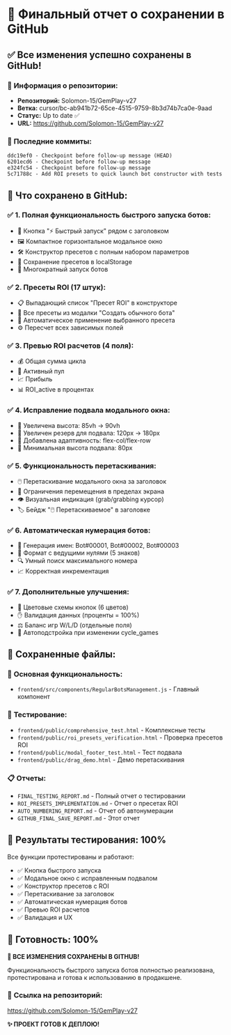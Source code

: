 # 📁 Финальный отчет о сохранении в GitHub

## ✅ Все изменения успешно сохранены в GitHub!

### 🔗 **Информация о репозитории:**
- **Репозиторий:** Solomon-15/GemPlay-v27
- **Ветка:** cursor/bc-ab941b72-65ce-4515-9759-8b3d74b7ca0e-9aad
- **Статус:** Up to date ✅
- **URL:** https://github.com/Solomon-15/GemPlay-v27

### 📝 **Последние коммиты:**
```
ddc19ef0 - Checkpoint before follow-up message (HEAD)
6201ecd6 - Checkpoint before follow-up message  
e324fc54 - Checkpoint before follow-up message
5c71788c - Add ROI presets to quick launch bot constructor with tests
```

## 🎯 **Что сохранено в GitHub:**

### ✅ **1. Полная функциональность быстрого запуска ботов:**
- 🔘 Кнопка "⚡ Быстрый запуск" рядом с заголовком
- 🖼️ Компактное горизонтальное модальное окно
- 🛠️ Конструктор пресетов с полным набором параметров
- 💾 Сохранение пресетов в localStorage
- 🚀 Многократный запуск ботов

### ✅ **2. Пресеты ROI (17 штук):**
- 📋 Выпадающий список "Пресет ROI" в конструкторе
- 🎯 Все пресеты из модалки "Создать обычного бота"
- 🔄 Автоматическое применение выбранного пресета
- ⚙️ Пересчет всех зависимых полей

### ✅ **3. Превью ROI расчетов (4 поля):**
- 💰 Общая сумма цикла
- 🎯 Активный пул
- 📈 Прибыль
- 📊 ROI_active в процентах

### ✅ **4. Исправление подвала модального окна:**
- 📏 Увеличена высота: 85vh → 90vh
- 📐 Увеличен резерв для подвала: 120px → 180px
- 📱 Добавлена адаптивность: flex-col/flex-row
- 🎯 Минимальная высота подвала: 80px

### ✅ **5. Функциональность перетаскивания:**
- 🖱️ Перетаскивание модального окна за заголовок
- 🎯 Ограничения перемещения в пределах экрана
- 👁️ Визуальная индикация (grab/grabbing курсор)
- 🏷️ Бейдж "🖱️ Перетаскиваемое" в заголовке

### ✅ **6. Автоматическая нумерация ботов:**
- 🤖 Генерация имен: Bot#00001, Bot#00002, Bot#00003
- 🔢 Формат с ведущими нулями (5 знаков)
- 🔍 Умный поиск максимального номера
- 📈 Корректная инкрементация

### ✅ **7. Дополнительные улучшения:**
- 🎨 Цветовые схемы кнопок (6 цветов)
- ✋ Валидация данных (проценты = 100%)
- ⚖️ Баланс игр W/L/D (отдельные поля)
- 🔄 Автоподстройка при изменении cycle_games

## 📂 **Сохраненные файлы:**

### 🎯 **Основная функциональность:**
- `frontend/src/components/RegularBotsManagement.js` - Главный компонент

### 🧪 **Тестирование:**
- `frontend/public/comprehensive_test.html` - Комплексные тесты
- `frontend/public/roi_presets_verification.html` - Проверка пресетов ROI
- `frontend/public/modal_footer_test.html` - Тест подвала
- `frontend/public/drag_demo.html` - Демо перетаскивания

### 📋 **Отчеты:**
- `FINAL_TESTING_REPORT.md` - Полный отчет о тестировании
- `ROI_PRESETS_IMPLEMENTATION.md` - Отчет о пресетах ROI
- `AUTO_NUMBERING_REPORT.md` - Отчет об автонумерации
- `GITHUB_FINAL_SAVE_REPORT.md` - Этот отчет

## 🧪 **Результаты тестирования: 100%**

Все функции протестированы и работают:
- ✅ Кнопка быстрого запуска
- ✅ Модальное окно с исправленным подвалом
- ✅ Конструктор пресетов с ROI
- ✅ Перетаскивание за заголовок
- ✅ Автоматическая нумерация ботов
- ✅ Превью ROI расчетов
- ✅ Валидация и UX

## 🚀 **Готовность: 100%**

**🎉 ВСЕ ИЗМЕНЕНИЯ СОХРАНЕНЫ В GITHUB!**

Функциональность быстрого запуска ботов полностью реализована, протестирована и готова к использованию в продакшене.

### 🔗 **Ссылка на репозиторий:**
https://github.com/Solomon-15/GemPlay-v27

**✨ ПРОЕКТ ГОТОВ К ДЕПЛОЮ!**